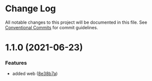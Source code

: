 # Change Log

All notable changes to this project will be documented in this file.
See [Conventional Commits](https://conventionalcommits.org) for commit guidelines.

# 1.1.0 (2021-06-23)


### Features

* added web ([8e38b7a](https://github.com/devjayantmalik/fake/commit/8e38b7ac5ffdbfd3bc4594887ddeb5aa69d369be))
